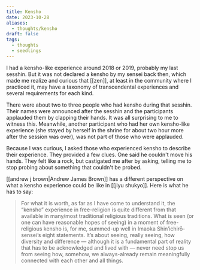 ```yaml
---
title: Kensho
date: 2023-10-28
aliases:
  - thoughts/kensho
draft: false
tags:
  - thoughts
  - seedlings
---
```

I had a kensho-like experience around 2018 or 2019, probably my last sesshin. But it was not declared a kensho by my sensei back then, which made me realize and curious that [[zen]], at least in the community where I practiced it, may have a taxonomy of transcendental experiences and several requirements for each kind.

There were about two to three people who had kensho during that sesshin. Their names were announced after the sesshin and the participants applauded them by clapping their hands. It was all surprising to me to witness this. Meanwhile, another participant who had her own kensho-like experience (she stayed by herself in the shrine for about two hour more after the session was over), was not part of those who were applauded.

Because I was curious, I asked those who experienced kensho to describe their experience. They provided a few clues. One said he couldn't move his hands. They felt like a rock, but castigated me after by asking, telling me to stop probing about something that couldn't be probed.

[[andrew j brown|Andrew James Brown]] has a different perspective on what a kensho experience could be like in [[jiyu shukyo]]. Here is what he has to say:

>For what it is worth, as far as I have come to understand it, the “kensho” experience in free-religion is quite different from that available in many/most traditional religious traditions. What is seen (or one can have reasonable hopes of seeing) in a moment of free-religious kensho is, for me, summed-up well in Imaoka Shin’ichirō-sensei’s eight statements. It’s about seeing, really seeing, how diversity and difference — although it is a fundamental part of reality that has to be acknowledged and lived with — never need stop us from seeing how, somehow, we always-already remain meaningfully connected with each other and all things.